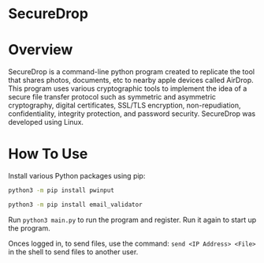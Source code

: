 # SecureDrop
# Overview
SecureDrop is a command-line python program created to replicate the tool that shares photos, documents, etc to nearby apple devices called AirDrop. This program uses various cryptographic tools to implement the idea of a secure file transfer protocol such as symmetric and asymmetric cryptography, digital certificates, SSL/TLS encryption, non-repudiation, confidentiality, integrity protection, and password security. SecureDrop was developed using Linux.

# How To Use
Install various Python packages using pip:
```bash
python3 -m pip install pwinput
```
```bash
python3 -m pip install email_validator
```
Run `python3 main.py` to run the program and register. Run it again to start up the program.

Onces logged in, to send files, use the command: `send <IP Address> <File>` in the shell to send files to another user.
